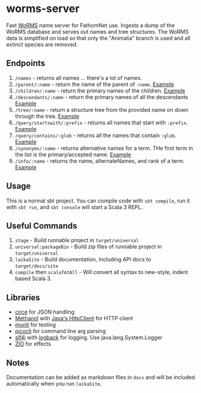 # worms-server

Fast [WoRMS](https://www.marinespecies.org) name server for FathomNet use. Ingests a dump of the WoRMS database and serves out names and tree structures. The WoRMS data is simplified on load so that only the "Animalia" branch is used and all extinct species are removed.

## Endpoints

1. `/names` - returns all names ... there's a lot of names.
2. `/parent/:name` - return the name of the parent of `:name`. [Example](http://fathomnet.org:8888/parent/Bathochordaeus)
3. `/children/:name` - return the primary names of the children. [Example](http://fathomnet.org:8888/children/Bathochordaeus)
4. `/descendants/:name` - return the primary names of all the descendants [Example](http://fathomnet.org:8888/descendants/Atolla)
5. `/tree/:name` - return a structure tree from the provided name on down through the tree. [Example](http://fathomnet.org:8888/tree/Atolla)
6. `/query/startswith/:prefix` - returns all names that start with `:prefix`. [Example](http://fathomnet.org:8888/query/startswith/fish)
7. `/query/contains/:glob` - returns all the names that contain `:glob`. [Example](http://fathomnet.org:8888/query/contains/crab)
8. `/synonyms/:name` - returns alternative names for a term. THe first term in the list is the primary/accepted name. [Example](http://fathomnet.org:8888/synonyms/Acanthonus%20armatus)
9. `/info/:name` - returns the name, alternateNames, and rank of a term. [Example](http://fathomnet.org:8888/info/Opistoteuthis)

## Usage

This is a normal sbt project. You can compile code with `sbt compile`, run it with `sbt run`, and `sbt console` will start a Scala 3 REPL.

## Useful Commands

1. `stage` - Build runnable project in `target/universal`
2. `universal:packageBin` - Build zip files of runnable project in `target/universal`
3. `laikaSite` - Build documentation, including API docs to `target/docs/site`
4. `compile` then `scalafmtAll` - Will convert all syntax to new-style, indent based Scala 3.

## Libraries

- [circe](https://circe.github.io/circe/) for JSON handling
- [Methanol](https://github.com/mizosoft/methanol) with [Java's HttpClient](https://docs.oracle.com/en/java/javase/17/docs/api/java.net.http/java/net/http/HttpClient.html) for HTTP client
- [munit](https://github.com/scalameta/munit) for testing
- [picocli](https://picocli.info/) for command line arg parsing
- [slf4j](http://www.slf4j.org/) with [logback](http://logback.qos.ch/) for logging. Use java.lang.System.Logger
- [ZIO](https://zio.dev/) for effects

## Notes

Documentation can be added as markdown files in `docs` and will be included automatically when you run `laikaSite`.
